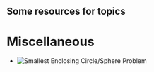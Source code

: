 ## Some resources for topics

# Miscellaneous
- ![Smallest Enclosing Circle/Sphere Problem](https://codeforces.com/blog/entry/23554)

